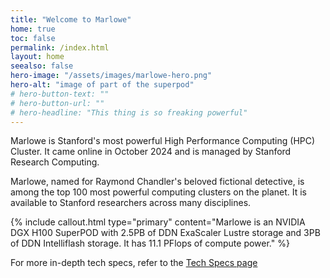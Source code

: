 ```yaml
---
title: "Welcome to Marlowe"
home: true
toc: false
permalink: /index.html
layout: home
seealso: false
hero-image: "/assets/images/marlowe-hero.png"
hero-alt: "image of part of the superpod"
# hero-button-text: ""
# hero-button-url: ""
# hero-headline: "This thing is so freaking powerful"
---
```



Marlowe is Stanford's most powerful High Performance Computing (HPC) Cluster. It came online in October 2024 and is managed by Stanford Research Computing.

Marlowe, named for Raymond Chandler's beloved fictional detective, is among the top 100 most powerful computing clusters on the planet. It is available to Stanford researchers across many disciplines. 

{% include callout.html type="primary" content="Marlowe is an NVIDIA DGX H100 SuperPOD with 2.5PB of DDN ExaScaler Lustre storage and 3PB of DDN Intelliflash storage. It has 11.1 PFlops of compute power." %}


For more in-depth tech specs, refer to the [Tech Specs page](./specs)
